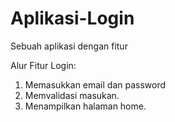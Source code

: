 # Aplikasi-Login
Sebuah aplikasi dengan fitur

Alur Fitur Login:
1. Memasukkan email dan password
2. Memvalidasi masukan.
3. Menampilkan halaman home.
